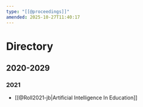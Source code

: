 ```yaml
---
type: "[[@proceedings]]"
amended: 2025-10-27T11:40:17
---
```


# Directory
## 2020-2029
### 2021
- [[@Roll2021-jb|Artificial Intelligence In Education]]
